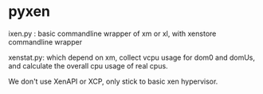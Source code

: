 pyxen
=====

ixen.py  :  basic commandline wrapper of xm or xl,   with xenstore commandline wrapper

xenstat.py: which depend on xm, collect vcpu usage for dom0 and domUs, and calculate the overall cpu usage of real cpus.

We don't use XenAPI or XCP, only stick to basic xen hypervisor.
